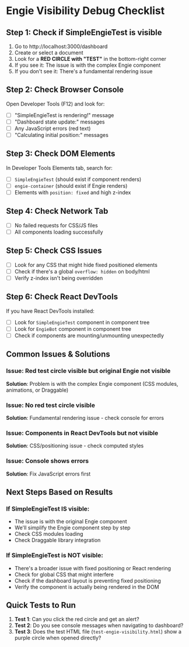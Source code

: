 # Engie Visibility Debug Checklist

## Step 1: Check if SimpleEngieTest is visible
1. Go to http://localhost:3000/dashboard
2. Create or select a document
3. Look for a **RED CIRCLE with "TEST"** in the bottom-right corner
4. If you see it: The issue is with the complex Engie component
5. If you don't see it: There's a fundamental rendering issue

## Step 2: Check Browser Console
Open Developer Tools (F12) and look for:
- [ ] "SimpleEngieTest is rendering!" message
- [ ] "Dashboard state update:" messages
- [ ] Any JavaScript errors (red text)
- [ ] "Calculating initial position:" messages

## Step 3: Check DOM Elements
In Developer Tools Elements tab, search for:
- [ ] `SimpleEngieTest` (should exist if component renders)
- [ ] `engie-container` (should exist if Engie renders)
- [ ] Elements with `position: fixed` and high z-index

## Step 4: Check Network Tab
- [ ] No failed requests for CSS/JS files
- [ ] All components loading successfully

## Step 5: Check CSS Issues
- [ ] Look for any CSS that might hide fixed positioned elements
- [ ] Check if there's a global `overflow: hidden` on body/html
- [ ] Verify z-index isn't being overridden

## Step 6: Check React DevTools
If you have React DevTools installed:
- [ ] Look for `SimpleEngieTest` component in component tree
- [ ] Look for `EngieBot` component in component tree
- [ ] Check if components are mounting/unmounting unexpectedly

## Common Issues & Solutions

### Issue: Red test circle visible but original Engie not visible
**Solution**: Problem is with the complex Engie component (CSS modules, animations, or Draggable)

### Issue: No red test circle visible
**Solution**: Fundamental rendering issue - check console for errors

### Issue: Components in React DevTools but not visible
**Solution**: CSS/positioning issue - check computed styles

### Issue: Console shows errors
**Solution**: Fix JavaScript errors first

## Next Steps Based on Results

### If SimpleEngieTest IS visible:
- The issue is with the original Engie component
- We'll simplify the Engie component step by step
- Check CSS modules loading
- Check Draggable library integration

### If SimpleEngieTest is NOT visible:
- There's a broader issue with fixed positioning or React rendering
- Check for global CSS that might interfere
- Check if the dashboard layout is preventing fixed positioning
- Verify the component is actually being rendered in the DOM

## Quick Tests to Run

1. **Test 1**: Can you click the red circle and get an alert?
2. **Test 2**: Do you see console messages when navigating to dashboard?
3. **Test 3**: Does the test HTML file (`test-engie-visibility.html`) show a purple circle when opened directly? 